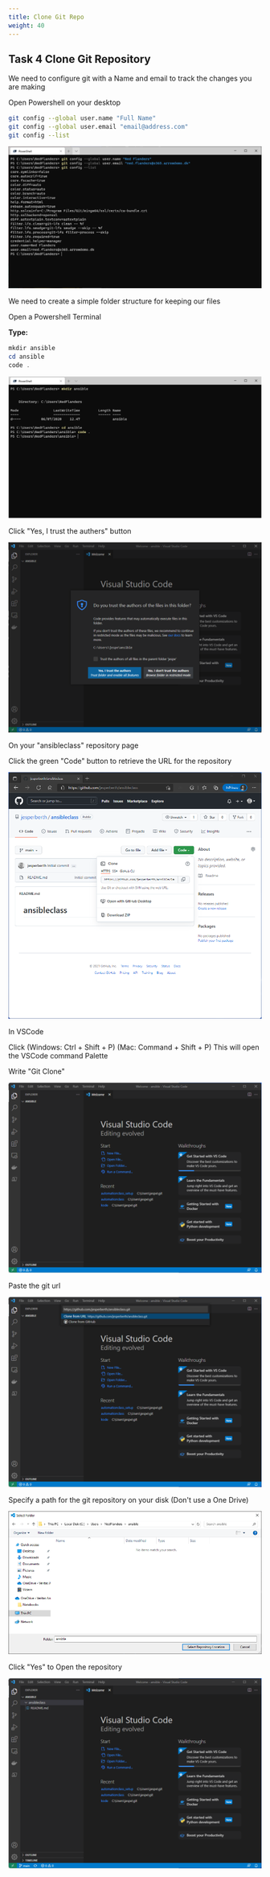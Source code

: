 ```yaml
---
title: Clone Git Repo
weight: 40
---
```


## Task 4 Clone Git Repository

We need to configure git with a Name and email to track the changes you are making

Open Powershell on your desktop

```bash
git config --global user.name "Full Name"
git config --global user.email "email@address.com"
git config --list
```

![Alt text](images/009_git_config.png?raw=true "Git Config")

We need to create a simple folder structure for keeping our files

Open a Powershell Terminal

**Type:**

```powershell
mkdir ansible
cd ansible
code .
```

![Alt text](images/009_start_code.png?raw=true "Start VSCode")

Click "Yes, I trust the authers" button

![Alt text](images/009_start_code_trust.png?raw=true "Start VSCode trust")

On your "ansibleclass" repository page

Click the green "Code" button to retrieve the URL for the repository

![Alt text](images/010_repourl.png?raw=true "Repo URL")

In VSCode

Click (Windows: Ctrl + Shift + P) (Mac: Command + Shift + P)
This will open the VSCode command Palette

Write "Git Clone"

![Alt text](images/011_git_clone.png?raw=true "VSCode Command")

Paste the git url

![Alt text](images/012_git_clone_url.png?raw=true "Paste Repo URL")

Specify a path for the git repository on your disk (Don't use a One Drive)

![Alt text](images/013_git_clone_path.png?raw=true "Set Git local path")

Click "Yes" to Open the repository

![Alt text](images/014_git_in_vscode.png?raw=true "Git repo is now in VSCode")

